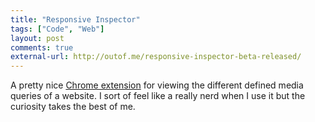 ```yaml
---
title: "Responsive Inspector"
tags: ["Code", "Web"]
layout: post
comments: true
external-url: http://outof.me/responsive-inspector-beta-released/
---
```


A pretty nice [Chrome extension](https://chrome.google.com/webstore/detail/responsive-inspector-beta/memcdolmmnmnleeiodllgpibdjlkbpim) for viewing the different defined media queries of a website. I sort of feel like a really nerd when I use it but the curiosity takes the best of me.
